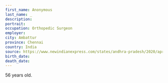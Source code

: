 ```yaml
---
first_name: Anonymous
last_name: _
description: 
portrait: 
occupation: Orthopedic Surgeon
employer: 
city: Ambattur
province: Chennai
country: India
source: https://www.newindianexpress.com/states/andhra-pradesh/2020/apr/14/nellore-doctors-cremation-blocked-by-locals-in-chennai--2129895.amp
birth_date: 
death_date: 
---
```


56 years old.